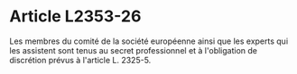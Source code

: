 # Article L2353-26

Les membres du comité de la société européenne ainsi que les experts qui les assistent sont tenus au secret professionnel et à l'obligation de discrétion prévus à l'article L. 2325-5.